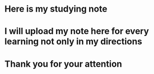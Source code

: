 # Here is my studying note
# I will upload my note here for every learning not only in my directions
# Thank you for your attention
